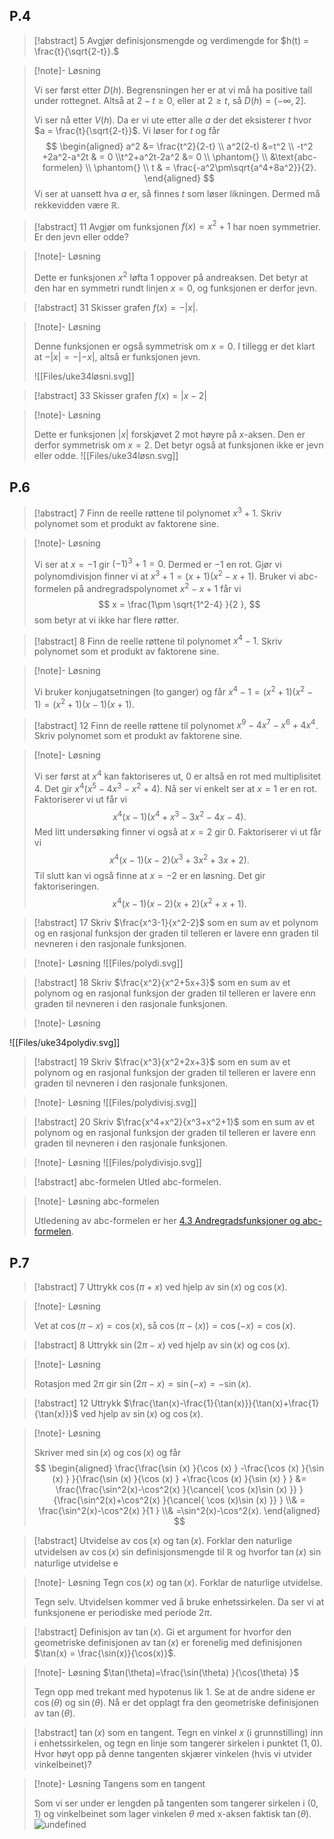 ## P.4


> [!abstract] 5
> Avgjør definisjonsmengde og verdimengde for $h(t) = \frac{t}{\sqrt{2-t}}.$

> [!note]- Løsning
>
> 
> Vi ser først etter $D(h)$. Begrensningen her er at vi må ha positive tall under rottegnet. Altså at $2-t \geq 0$, eller at $2\geq t$, så $D(h)=(-\infty,2]$.
> 
> Vi ser nå etter $V(h)$. Da er vi ute etter alle $a$ der det eksisterer $t$ hvor $a = \frac{t}{\sqrt{2-t}}$. Vi løser for $t$ og får
> $$
> \begin{aligned} 
>   a^2  &= \frac{t^2}{2-t} \\ a^2(2-t) &=t^2 \\ -t^2 +2a^2-a^2t & = 0 \\t^2+a^2t-2a^2 &= 0 \\ \phantom{} \\ &\text{abc-formelen} \\ \phantom{} \\ t & = \frac{-a^2\pm\sqrt{a^4+8a^2}}{2}. 
> \end{aligned} 
> $$
> Vi ser at uansett hva $a$ er, så finnes $t$ som løser likningen. Dermed må rekkevidden være $\mathbb{R}$.
> 

> [!abstract] 11
> Avgjør om funksjonen $f(x) = x^2+1$ har noen symmetrier. Er den jevn eller odde?

> [!note]- Løsning
>
> 
> 
> Dette er funksjonen $x^2$ løfta 1 oppover på andreaksen. Det betyr at den har en symmetri rundt linjen $x=0$, og funksjonen er derfor jevn.
> 

> [!abstract] 31
> Skisser grafen $f(x) = -|x|$.

> [!note]- Løsning
>
> Denne funksjonen er også symmetrisk om $x=0$. I tillegg er det klart at $-|x| = -|-x|$, altså er funksjonen jevn.
> 
> ![[Files/uke34løsni.svg]]



> [!abstract] 33
> Skisser grafen $f(x) = |x-2|$

> [!note]- Løsning
>
> 
> 
> Dette er funksjonen $|x|$ forskjøvet $2$ mot høyre på $x$-aksen. Den er derfor symmetrisk om $x=2$. Det betyr også at funksjonen ikke er jevn eller odde. 
> ![[Files/uke34løsn.svg]]
> 
## P.6


> [!abstract] 7
> Finn de reelle røttene til polynomet $x^3+1$. Skriv polynomet som et produkt av faktorene sine.

> [!note]- Løsning
>
> 
> 
> Vi ser at $x=-1$ gir $(-1)^3+1 = 0$. Dermed er $-1$ en rot. Gjør vi polynomdivisjon finner vi at $x^3+1 = (x+1)(x^2-x+1)$. Bruker vi abc-formelen på andregradspolynomet $x^2-x+1$ får vi
> $$
> x = \frac{1\pm \sqrt{1^2-4}  }{2 },
> $$
> som betyr at vi ikke har flere røtter. 
> 

> [!abstract] 8
> Finn de reelle røttene til polynomet $x^4-1$. Skriv polynomet som et produkt av faktorene sine.

> [!note]- Løsning
>
> 
> 
> Vi bruker konjugatsetningen (to ganger) og får $x^4-1 = (x^2+1)(x^2-1) =(x^2+1)(x-1)(x+1)$.
> 

> [!abstract] 12
> Finn de reelle røttene til polynomet $x^9-4x^7-x^6+4x^4$. Skriv polynomet som et produkt av faktorene sine.

> [!note]- Løsning
>
> 
> 
> Vi ser først at $x^4$ kan faktoriseres ut, $0$ er altså en rot med multiplisitet $4$. Det gir $x^4(x^5-4x^3-x^2+4)$. Nå ser vi enkelt ser at $x=1$ er en rot. Faktoriserer vi ut får vi $$x^4(x-1)(x^4 + x^3 - 3 x^2 - 4 x - 4 ).$$ Med litt undersøking finner vi også at $x=2$ gir $0$. Faktoriserer vi ut får vi $$x^4(x-1)(x-2)(x^3 + 3 x^2 + 3 x + 2).$$ Til slutt kan vi også finne at $x=-2$ er en løsning. Det gir faktoriseringen. 
> $$
> x^4(x-1)(x-2)(x+2)(x^2+x+1).
> $$
> 

> [!abstract] 17
> Skriv $\frac{x^3-1}{x^2-2}$ som en sum av et polynom og en rasjonal funksjon der graden til telleren er lavere enn graden til nevneren i den rasjonale funksjonen.


> [!note]- Løsning
> ![[Files/polydi.svg]]


> [!abstract] 18
> Skriv $\frac{x^2}{x^2+5x+3}$ som en sum av et polynom og en rasjonal funksjon der graden til telleren er lavere enn graden til nevneren i den rasjonale funksjonen.


> [!note]- Løsning
> 
![[Files/uke34polydiv.svg]]

> [!abstract] 19
> Skriv $\frac{x^3}{x^2+2x+3}$ som en sum av et polynom og en rasjonal funksjon der graden til telleren er lavere enn graden til nevneren i den rasjonale funksjonen.


> [!note]- Løsning
> ![[Files/polydivisj.svg]]



> [!abstract] 20
> Skriv $\frac{x^4+x^2}{x^3+x^2+1}$ som en sum av et polynom og en rasjonal funksjon der graden til telleren er lavere enn graden til nevneren i den rasjonale funksjonen.

> [!note]- Løsning
![[Files/polydivisjo.svg]]


> [!abstract] abc-formelen
> Utled abc-formelen.

> [!note]- Løsning
>abc-formelen  
> 
> Utledening av abc-formelen er her [4.3 Andregradsfunksjoner og abc-formelen](Kapittel%200%20-%20Elementære%20funksjoner/4.3%20Andregradsfunksjoner%20og%20abc-formelen.md).
> 
## P.7


> [!abstract] 7
> Uttrykk $\cos(\pi+x)$ ved hjelp av $\sin(x)$ og $\cos(x)$.

> [!note]- Løsning
>
> 
> 
> Vet at $\cos(\pi-x) = \cos (x)$, så $\cos(\pi-(x))=\cos(-x)=\cos (x)$.
> 

> [!abstract] 8
> Uttrykk $\sin(2\pi-x)$ ved hjelp av $\sin(x)$ og $\cos(x)$.

> [!note]- Løsning
>
> 
> 
> Rotasjon med $2\pi$ gir $\sin(2\pi-x)=\sin(-x)=-\sin (x)$.
> 

> [!abstract] 12
> Uttrykk $\frac{\tan(x)-\frac{1}{\tan(x)}}{\tan(x)+\frac{1}{\tan(x)}}$ ved hjelp av $\sin(x)$ og $\cos(x)$.

> [!note]- Løsning
>
> 
> 
> Skriver med $\sin (x)$ og $\cos (x)$ og får
> $$
> \begin{aligned} 
>   \frac{\frac{\sin (x) }{\cos (x) } -\frac{\cos (x) }{\sin (x) }  }{\frac{\sin (x) }{\cos (x) } +\frac{\cos (x) }{\sin (x) }  }  &= \frac{\frac{\sin^2(x)-\cos^2(x) }{\cancel{ \cos (x)\sin (x)  }}  }{\frac{\sin^2(x)+\cos^2(x) }{\cancel{ \cos (x)\sin (x)  }}  } \\& = \frac{\sin^2(x)-\cos^2(x) }{1 } \\& =\sin^2(x)-\cos^2(x).
> \end{aligned} 
> $$
> 

> [!abstract]  Utvidelse av $\cos(x)$ og $\tan(x)$.
> Forklar den naturlige utvidelsen av $\cos(x)$ sin definisjonsmengde til $\mathbb{R}$  og hvorfor $\tan(x)$ sin naturlige utvidelse e 

> [!note]- Løsning
>Tegn $\cos (x)$ og $\tan (x)$. Forklar de naturlige utvidelse.  
> 
> Tegn selv. Utvidelsen kommer ved å bruke enhetssirkelen. Da ser vi at funksjonene er periodiske med periode $2\pi$.
> 

> [!abstract] Definisjon av $\tan(x)$.
> Gi et argument for hvorfor den geometriske definisjonen av $\tan(x)$ er forenelig med definisjonen $\tan(x) = \frac{\sin(x)}{\cos(x)}$.

> [!note]- Løsning
>$\tan(\theta)=\frac{\sin(\theta) }{\cos(\theta) }$  
> 
> Tegn opp med trekant med hypotenus lik $1$. Se at de andre sidene er $\cos(\theta)$ og $\sin(\theta)$. Nå er det opplagt fra den geometriske definisjonen av $\tan(\theta)$.
> 

> [!abstract] $\tan(x)$ som en tangent.
> Tegn en vinkel $x$ (i grunnstilling) inn i enhetssirkelen, og tegn en linje som tangerer sirkelen i punktet $(1,0)$. Hvor høyt opp på denne tangenten skjærer vinkelen (hvis vi utvider vinkelbeinet)?

> [!note]- Løsning
>Tangens som en tangent
> 
> 
> Som vi ser under er lengden på tangenten som tangerer sirkelen i $(0,1)$ og vinkelbeinet som lager vinkelen $\theta$ med x-aksen faktisk $\tan(\theta)$.
> ![undefined](Files/shapes%20at%2024-08-19%2013.11.11.svg)